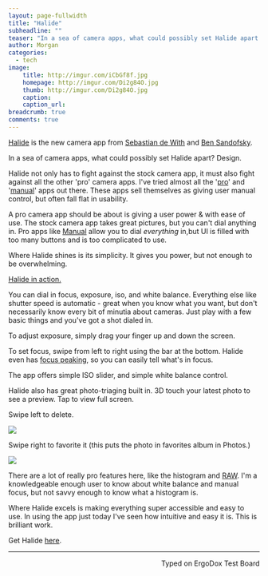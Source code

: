 ```yaml
---
layout: page-fullwidth
title: "Halide"
subheadline: ""
teaser: "In a sea of camera apps, what could possibly set Halide apart: Design."
author: Morgan
categories:
  - tech
image:
    title: http://imgur.com/iCbGf8f.jpg
    homepage: http://imgur.com/Di2g84O.jpg
    thumb: http://imgur.com/Di2g84O.jpg
    caption:
    caption_url:
breadcrumb: true
comments: true
---
```


[Halide](http://halide.cam/) is the new camera app from [Sebastian de With](https://twitter.com/sdw) and [Ben Sandofsky](https://twitter.com/sandofsky).

In a sea of camera apps, what could possibly set Halide apart? Design.

Halide not only has to fight against the stock camera app, it must also fight against all the other 'pro' camera apps. I've tried almost all the '[pro](https://itunes.apple.com/us/app/id329670577?mt=8)' and '[manual](https://itunes.apple.com/us/app/manual-raw-custom-exposure-camera/id917146276?mt=8)' apps out there. These apps sell themselves as giving user manual control, but often fall flat in usability.

A pro camera app should be about is giving a user power & with ease of use. The stock camera app takes great pictures, but you can't dial anything in. Pro apps like [Manual](https://itunes.apple.com/us/app/manual-raw-custom-exposure-camera/id917146276?mt=8) allow you to dial *everything* in,but UI is filled with too many buttons and is too complicated to use.

Where Halide shines is its simplicity. It gives you power, but not enough to be overwhelming.

<a class="embedly-card" href="https://gfycat.com/GlossyMiserlyDrafthorse">Halide in action.</a>
<script async src="//cdn.embedly.com/widgets/platform.js" charset="UTF-8"></script>

You can dial in focus, exposure, iso, and white balance. Everything else like shutter speed is automatic - great when you know what you want, but don't necessarily know every bit of minutia about cameras. Just play with a few basic things and you've got a shot dialed in.

To adjust exposure, simply drag your finger up and down the screen.

To set focus, swipe from left to right using the bar at the bottom. Halide even has [focus peaking](https://en.m.wikipedia.org/wiki/Focus_peaking), so you can easily tell what's in focus.

The app offers simple ISO slider, and simple  white balance control.

Halide also has great photo-triaging built in. 3D touch your latest photo to see a preview. Tap to view full screen.

Swipe left to delete.

![](http://imgur.com/j6TIRQW.jpg)

Swipe right to favorite it (this puts the photo in favorites album in Photos.)

![](http://imgur.com/Zw13ube.jpg)

There are a lot of really pro features here, like the histogram and [RAW](https://en.m.wikipedia.org/wiki/Raw_image_format). I'm a knowledgeable enough user to know about white balance and manual focus, but not savvy enough to know what a histogram is.

Where Halide excels is making everything super accessible and easy to use. In using the app just today I've seen how intuitive and easy it is. This is brilliant work.  

Get Halide [here](https://appsto.re/us/yTQY0.i).

---
<p align="right">Typed on ErgoDox Test Board</p>
